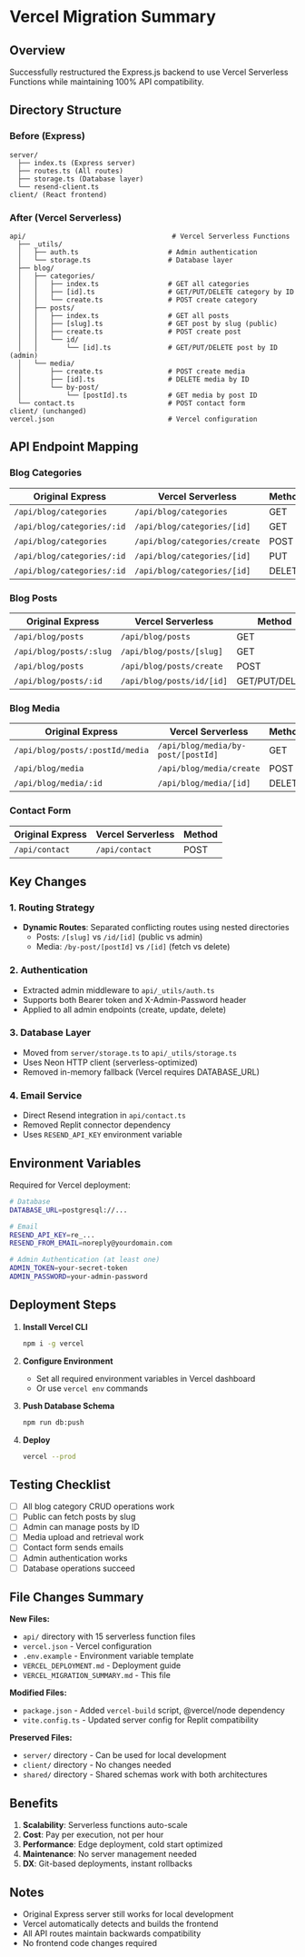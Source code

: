 # Vercel Migration Summary

## Overview
Successfully restructured the Express.js backend to use Vercel Serverless Functions while maintaining 100% API compatibility.

## Directory Structure

### Before (Express)
```
server/
  ├── index.ts (Express server)
  ├── routes.ts (All routes)
  ├── storage.ts (Database layer)
  └── resend-client.ts
client/ (React frontend)
```

### After (Vercel Serverless)
```
api/                                    # Vercel Serverless Functions
  ├── _utils/
  │   ├── auth.ts                      # Admin authentication
  │   └── storage.ts                   # Database layer
  ├── blog/
  │   ├── categories/
  │   │   ├── index.ts                 # GET all categories
  │   │   ├── [id].ts                  # GET/PUT/DELETE category by ID
  │   │   └── create.ts                # POST create category
  │   ├── posts/
  │   │   ├── index.ts                 # GET all posts
  │   │   ├── [slug].ts                # GET post by slug (public)
  │   │   ├── create.ts                # POST create post
  │   │   └── id/
  │   │       └── [id].ts              # GET/PUT/DELETE post by ID (admin)
  │   └── media/
  │       ├── create.ts                # POST create media
  │       ├── [id].ts                  # DELETE media by ID
  │       └── by-post/
  │           └── [postId].ts          # GET media by post ID
  └── contact.ts                       # POST contact form
client/ (unchanged)
vercel.json                            # Vercel configuration
```

## API Endpoint Mapping

### Blog Categories
| Original Express | Vercel Serverless | Method |
|-----------------|-------------------|--------|
| `/api/blog/categories` | `/api/blog/categories` | GET |
| `/api/blog/categories/:id` | `/api/blog/categories/[id]` | GET |
| `/api/blog/categories` | `/api/blog/categories/create` | POST |
| `/api/blog/categories/:id` | `/api/blog/categories/[id]` | PUT |
| `/api/blog/categories/:id` | `/api/blog/categories/[id]` | DELETE |

### Blog Posts
| Original Express | Vercel Serverless | Method |
|-----------------|-------------------|--------|
| `/api/blog/posts` | `/api/blog/posts` | GET |
| `/api/blog/posts/:slug` | `/api/blog/posts/[slug]` | GET |
| `/api/blog/posts` | `/api/blog/posts/create` | POST |
| `/api/blog/posts/:id` | `/api/blog/posts/id/[id]` | GET/PUT/DELETE |

### Blog Media
| Original Express | Vercel Serverless | Method |
|-----------------|-------------------|--------|
| `/api/blog/posts/:postId/media` | `/api/blog/media/by-post/[postId]` | GET |
| `/api/blog/media` | `/api/blog/media/create` | POST |
| `/api/blog/media/:id` | `/api/blog/media/[id]` | DELETE |

### Contact Form
| Original Express | Vercel Serverless | Method |
|-----------------|-------------------|--------|
| `/api/contact` | `/api/contact` | POST |

## Key Changes

### 1. Routing Strategy
- **Dynamic Routes**: Separated conflicting routes using nested directories
  - Posts: `/[slug]` vs `/id/[id]` (public vs admin)
  - Media: `/by-post/[postId]` vs `/[id]` (fetch vs delete)

### 2. Authentication
- Extracted admin middleware to `api/_utils/auth.ts`
- Supports both Bearer token and X-Admin-Password header
- Applied to all admin endpoints (create, update, delete)

### 3. Database Layer
- Moved from `server/storage.ts` to `api/_utils/storage.ts`
- Uses Neon HTTP client (serverless-optimized)
- Removed in-memory fallback (Vercel requires DATABASE_URL)

### 4. Email Service
- Direct Resend integration in `api/contact.ts`
- Removed Replit connector dependency
- Uses `RESEND_API_KEY` environment variable

## Environment Variables

Required for Vercel deployment:

```bash
# Database
DATABASE_URL=postgresql://...

# Email
RESEND_API_KEY=re_...
RESEND_FROM_EMAIL=noreply@yourdomain.com

# Admin Authentication (at least one)
ADMIN_TOKEN=your-secret-token
ADMIN_PASSWORD=your-admin-password
```

## Deployment Steps

1. **Install Vercel CLI**
   ```bash
   npm i -g vercel
   ```

2. **Configure Environment**
   - Set all required environment variables in Vercel dashboard
   - Or use `vercel env` commands

3. **Push Database Schema**
   ```bash
   npm run db:push
   ```

4. **Deploy**
   ```bash
   vercel --prod
   ```

## Testing Checklist

- [ ] All blog category CRUD operations work
- [ ] Public can fetch posts by slug
- [ ] Admin can manage posts by ID
- [ ] Media upload and retrieval work
- [ ] Contact form sends emails
- [ ] Admin authentication works
- [ ] Database operations succeed

## File Changes Summary

**New Files:**
- `api/` directory with 15 serverless function files
- `vercel.json` - Vercel configuration
- `.env.example` - Environment variable template
- `VERCEL_DEPLOYMENT.md` - Deployment guide
- `VERCEL_MIGRATION_SUMMARY.md` - This file

**Modified Files:**
- `package.json` - Added `vercel-build` script, @vercel/node dependency
- `vite.config.ts` - Updated server config for Replit compatibility

**Preserved Files:**
- `server/` directory - Can be used for local development
- `client/` directory - No changes needed
- `shared/` directory - Shared schemas work with both architectures

## Benefits

1. **Scalability**: Serverless functions auto-scale
2. **Cost**: Pay per execution, not per hour
3. **Performance**: Edge deployment, cold start optimized
4. **Maintenance**: No server management needed
5. **DX**: Git-based deployments, instant rollbacks

## Notes

- Original Express server still works for local development
- Vercel automatically detects and builds the frontend
- All API routes maintain backwards compatibility
- No frontend code changes required
